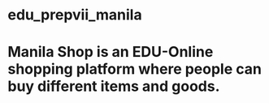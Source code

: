 # edu_prepvii_manila
# Manila Shop is an EDU-Online shopping platform where people can buy different items and goods.

